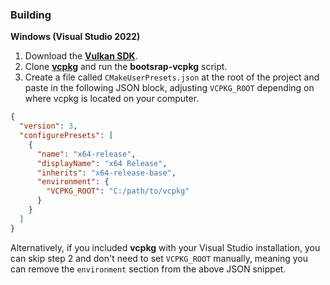 ### Building

**Windows (Visual Studio 2022)**

1. Download the **[Vulkan SDK](https://vulkan.lunarg.com)**.
2. Clone **[vcpkg](https://github.com/microsoft/vcpkg)** and run the **bootsrap-vcpkg** script.
3. Create a file called `CMakeUserPresets.json` at the root of the project and paste in the following JSON block, adjusting `VCPKG_ROOT` depending on where vcpkg is located on your computer. 
```json
{
  "version": 3,
  "configurePresets": [
    {
      "name": "x64-release",
      "displayName": "x64 Release",
      "inherits": "x64-release-base",
      "environment": {
        "VCPKG_ROOT": "C:/path/to/vcpkg"
      }
    }
  ]
}
```
Alternatively, if you included **vcpkg** with your Visual Studio installation, you can skip step 2 and don't need to set `VCPKG_ROOT` manually, meaning you can remove the `environment` section from the above JSON snippet.
